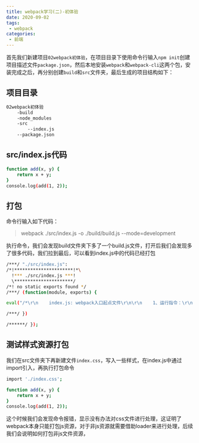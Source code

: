 ```yaml
---
title: webpack学习(二)-初体验
date: 2020-09-02
tags:
 - webpack 
categories: 
 - 前端
---
```


首先我们新建项目`02webpack初体验`，在项目目录下使用命令行输入`npm init`创建项目描述文件`package.json`，然后本地安装`webpack`和`webpack-cli`这两个包，安装完成之后，再分别创建`build`和`src`文件夹，最后生成的项目结构如下：

<!-- more -->

## 项目目录

```bash
02webpack初体验
    -build
    -node_modules
    -src
        --index.js
    --package.json

```

## src/index.js代码

```bash
function add(x, y) {
    return x + y;
}
console.log(add(1, 2));
```

## 打包

命令行输入如下代码：

> webpack ./src/index.js -o ./build/build.js --mode=development

执行命令，我们会发现build文件夹下多了一个build.js文件，打开后我们会发现多了很多代码，我们拉到最后，可以看到index.js中的代码已经打包

```bash
/***/ "./src/index.js":
/*!**********************!*\
  !*** ./src/index.js ***!
  \**********************/
/*! no static exports found */
/***/ (function(module, exports) {

eval("/*\r\n    index.js: webpack入口起点文件\r\n\r\n    1、运行指令：\r\n        开发环境：webpack ./src/index.js -o ./build/build.js --mode=development\r\n            webpack会以 ./src/index.js 为入口文件开始打包，打包后输出到 ./build/build.js，整体打包环境是开发环境\r\n        生产环境：webpack ./src/index.js -o ./build/build.js --mode=production\r\n*/\r\n// import './index.css'\r\n\r\n// import data from './data.json'\r\n// console.log(data);\r\nfunction add(x, y) {\r\n    return x + y;\r\n}\r\nconsole.log(add(1, 2));\n\n//# sourceURL=webpack:///./src/index.js?");

/***/ })

/******/ });
```

## 测试样式资源打包

我们在src文件夹下再新建文件`index.css`，写入一些样式，在index.js中通过import引入，再执行打包命令

```bash
import './index.css';

function add(x, y) {
    return x + y;
}
console.log(add(1, 2));
```
这个时候我们会发现命令报错，显示没有办法对css文件进行处理，这证明了webpack本身只能打包js资源，对于非js资源就需要借助loader来进行处理，后续我们会说明如何打包非js文件资源，